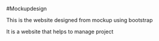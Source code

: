 #Mockupdesign

This is the website designed from mockup using bootstrap

It is a website that helps to manage project